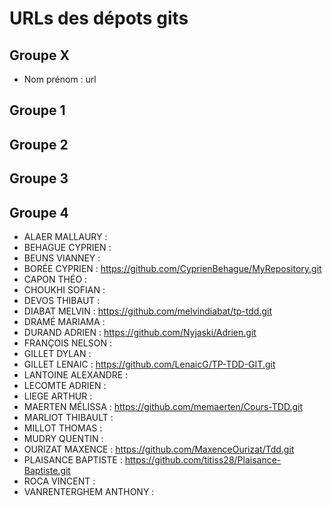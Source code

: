 # URLs des dépots gits

## Groupe X
* Nom prénom : url

## Groupe 1
## Groupe 2
## Groupe 3
## Groupe 4
* ALAER MALLAURY : 
* BEHAGUE CYPRIEN : 
* BEUNS VIANNEY : 
* BORÉE CYPRIEN : https://github.com/CyprienBehague/MyRepository.git
* CAPON THÉO : 
* CHOUKHI SOFIAN : 
* DEVOS THIBAUT : 
* DIABAT  MELVIN : https://github.com/melvindiabat/tp-tdd.git
* DRAMÉ MARIAMA : 
* DURAND  ADRIEN : https://github.com/Nyjaski/Adrien.git
* FRANÇOIS  NELSON : 
* GILLET  DYLAN : 
* GILLET  LENAIC : https://github.com/LenaicG/TP-TDD-GIT.git
* LANTOINE  ALEXANDRE : 
* LECOMTE ADRIEN : 
* LIEGE ARTHUR : 
* MAERTEN MÉLISSA : https://github.com/memaerten/Cours-TDD.git
* MARLIOT THIBAULT : 
* MILLOT  THOMAS : 
* MUDRY QUENTIN : 
* OURIZAT MAXENCE : https://github.com/MaxenceOurizat/Tdd.git
* PLAISANCE BAPTISTE : https://github.com/titiss28/Plaisance-Baptiste.git
* ROCA  VINCENT : 
* VANRENTERGHEM ANTHONY : 
